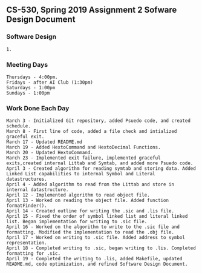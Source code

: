<!-----------------------------------------------------------------
 Name: Blake Meyers(cssc0430), Darpan Beri(cssc0429), Zach Selchau(cssc0418)
 Project: CS530 Assignment 2
 File: README.md
 Notes: A README file describing the program and detailing its files.
--------------------------------------------------------------------->

## CS-530, Spring 2019 Assignment 2 Sofware Design Document

### Software Design

    1. 

### Meeting Days

    Thursdays - 4:00pm.
    Fridays - after AI Club (1:30pm)
    Saturdays - 1:00pm
    Sundays - 1:00pm

### Work Done Each Day

    March 3 - Initialized Git repository, added Psuedo code, and created schedule.
    March 8 - First line of code, added a file check and intialized graceful exit.
    March 17 - Updated README.md
    March 19 - Added HextoCommand and HextoDecimal Functions.
    March 20 - Updated HextoCommand.
    March 23 - Implemented exit failure, implemented graceful exits,created internal Littab and Symtab, and added more Psuedo code.
    April 3 - Created algorithm for reading symtab and storing data. Added Linked List capabilities to internal Symbol and Literal datastructures.
    April 4 - Added algorithm to read from the Littab and store in internal datastructure.
    April 12 - Implemented algorithm to read object file.
    April 13 - Worked on reading the object file. Added function formatFinder().
    April 14 - Created outline for writing the .sic and .lis file.
    April 15 - Fixed the order of symbol linked list and literal linked list. Began implementation for writing to .sic file.
    April 16 - Worked on the algorithm to write to the .sic file and formatting. Modified the implementation to read the .obj file.
    April 17 - Worked on writing to .sic file. Added address to symbol representation.
    April 18 - Completed writing to .sic, began writing to .lis. Completed formatting for .sic.
    April 19 - Completed the writing to .lis, added Makefile, updated README.md, code optimization, and refined Software Design Document.


